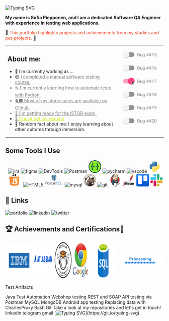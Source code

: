 ![Typing SVG](https://readme-typing-svg.herokuapp.com?color=%23FF0000&lines=Hello+there!)

**My name is **Sofia Piepponen**, and I am a dedicated **Software QA Engineer** with experience in testing web applications.**

:dizzy: <span style="color: #f03c15;">This portfolio highlights projects and achievements from my studies and pet-projects.</span> :dizzy:
<table>
  <tr>
    <td style="vertical-align: top; width: 70%;">
      <h2>About me:</h2>
      <ul>
        <li>🌟 I’m currently working as ...</li>
        <li>😌  <a href="https://github.com/piepponen/piepponen/blob/main/Certificates/EN_Certificate%20of%20completion_Become%20a%20Manual%20Tester.pdf" style="color: #808080;">I completed a manual software testing course.</li>
        <li>☕ I'm currently learning how to automate tests with Python.</li>
        <li>🐈‍⬛ Most of my study cases are available on Github.</li>
        <li>📖 I'm getting ready for the ISTQB exam.</li>
        <li>📙 <a href="URL_TO_YOUR_RESUME" style="color: #c5f015;">Check out my resume</a>
        <li>🧣 Random fact about me: I enjoy learning about other cultures through immersion. </li>
      </ul>
    </td>
    <td style="vertical-align: top; text-align: center; width: 30%;">
      <img src="https://github.com/piepponen/piepponen/blob/main/programmer-developer.gif" alt="Programmer GIF" width="150">
    </td>
  </tr>
</table>



<h2>Some Tools I Use</h2>
<p align="center">
<img src="https://cdn.jsdelivr.net/gh/devicons/devicon/icons/jira/jira-original.svg" title="jira" alt="jira" width="40" height="40"/>
<img src="https://cdn.jsdelivr.net/gh/devicons/devicon/icons/figma/figma-original.svg" title="Figma" alt="figma" width="40" height="40"/>
<img src="https://d33wubrfki0l68.cloudfront.net/38b5c953a4667366685d55db55d057c86db1fc54/a0fdc/static/acae6b24d940347661ca901ea07f47c1/chrome-dev-logo-icon.png" title="DevTools" alt="DevTools" width="40" height="40"/>
<img src="https://www.svgrepo.com/show/354202/postman-icon.svg" title="Postman" alt="Postman" width="40" height="40"/>
<img src="https://github.com/piepponen/piepponen/blob/main/icons/swagger.png" title="Swagger" alt="Swagger" width="40" height="40"/>
<img src="https://upload.wikimedia.org/wikipedia/commons/1/1d/PyCharm_Icon.svg" title="PyCharm" alt="pycharm" width="40" height="40"/>
<img src="https://cdn.jsdelivr.net/gh/devicons/devicon/icons/vscode/vscode-original.svg" title="vscode" alt="vscode" width="40" height="40"/>
<img src = "https://github.com/devicons/devicon/blob/master/icons/python/python-original.svg" title = "Python" alt = "Python" width ="40" height = "40"/>
<img src="https://github.com/piepponen/piepponen/blob/main/icons/javascript_logo.jpeg" title="JavaScript" alt="JavaScript" width="50" height="40"/>
<img src="https://cdn-icons-png.flaticon.com/512/919/919827.png" title="HTML5" alt="HTML5" width="40" height="40"/>
<img src="https://github.com/piepponen/piepponen/blob/main/icons/postgre.png" title="PostGre" alt="PostGre" width="60" height="40"/>
<img src="https://cdn.jsdelivr.net/gh/devicons/devicon/icons/mysql/mysql-original.svg" title="mysql" alt="mysql" width="40" height="40"/>
<img src="https://github.com/devicons/devicon/blob/master/icons/dbeaver/dbeaver-original.svg" title="DBeaver" alt="DBeaver" width="40" height="40"/>
<img src="https://cdn.jsdelivr.net/gh/devicons/devicon/icons/git/git-original.svg" title="git" alt="git" width="40" height="40"/>
<img src="https://github.com/devicons/devicon/blob/master/icons/jenkins/jenkins-original.svg" title="Jenkings" alt="Jenkings" width="40" height="40"/>
<img src="https://github.com/piepponen/piepponen/blob/main/icons/jmeter.jpg" title="JMeter" alt="JMeter" width="40" height="40"/>
<img src="https://github.com/devicons/devicon/blob/master/icons/trello/trello-original.svg" title = "Trello" alt = "Trello" width = "40" height = "40"/>
<img src = "https://github.com/devicons/devicon/blob/master/icons/slack/slack-original.svg" title = "Slack" alt="Slack' width = "40" height = "40"/>  
</p>



## 🔗 Links
[![portfolio](https://img.shields.io/badge/my_portfolio-000?style=for-the-badge&logo=ko-fi&logoColor=white)](https://katherineoelsner.com/)
[![linkedin](https://img.shields.io/badge/linkedin-0A66C2?style=for-the-badge&logo=linkedin&logoColor=white)](https://www.linkedin.com/)
[![twitter](https://img.shields.io/badge/twitter-1DA1F2?style=for-the-badge&logo=twitter&logoColor=white)](https://twitter.com/)
## 🏆  Achievements and Certifications📜
<div style="display: flex; align-items: center; justify-content: space-between;">
   <a href="https://github.com/piepponen/piepponen/blob/main/Certificates/IBM_JS.pdf">
    <img src="https://github.com/piepponen/piepponen/blob/main/icons/IBM.png" title="IBM JavaScript" alt="IBM JavaScript" width="180" height="110">
  </a>
  <a href="https://github.com/piepponen/piepponen/blob/main/Certificates/CERTIFICATE_LANDING_PAGE~WTZRBPT53G2F.jpeg">
    <img src="https://github.com/piepponen/piepponen/blob/main/icons/atlassian.png" title="Atlassian University" alt="Atlassian University" width="150" height="120">
  </a>
  <a href="https://badgr.com/public/assertions/MPewFIrCRWOqYgKSuRmePg?identity__email=sofiia.piepponen@gmail.com">
    <img src="https://github.com/piepponen/piepponen/blob/main/icons/postmanbadge.png" title="Postman Academy" alt="Postman Badge" width="120" height="120">
  </a>
 <a href="https://github.com/piepponen/piepponen/blob/main/Certificates/AgileProjectManagement_GoogleWKMJNZ5MKQS8.pdf">
    <img src="https://github.com/piepponen/piepponen/blob/main/icons/wKeD4dtazdA.jpg" title="Google Agile" alt="Google Agile" width="120" height="110">
  </a>
  <a href="https://github.com/piepponen/piepponen/blob/main/Certificates/stepik-certificate-201213-3ec9f13.pdf">
    <img src="https://github.com/piepponen/piepponen/blob/main/icons/sql.png" title="SQL Workshop" alt="SQL Workshop" width="180" height="110">
  </a>
    <img src="https://github.com/piepponen/piepponen/blob/main/icons/processing.gif" alt="Processing GIF" width="150">
</div>





Test Artifacts

Java Test Automation
Webshop testing
REST and SOAP API testing via Postman
MySQL
MongoDB
Android app testing
Replacing data with CharlesProxy
Bash
Git
Take a look at my repositories and let's get in touch!
linkedin telegram gmail
[![Typing SVG](https://readme-typing-svg.herokuapp.com?color=%2336BCF7&lines=See+you!)](https://git.io/typing-svg)


